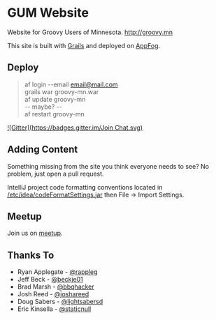 GUM Website
===========
Website for Groovy Users of Minnesota. <http://groovy.mn>

This site is built with [Grails](http://grails.org) and deployed on [AppFog](http://www.appfog.com).

Deploy
------
> af login --email email@mail.com  
> grails war groovy-mn.war  
> af update groovy-mn  
> -- maybe? --  
> af restart groovy-mn  

[![Gitter](https://badges.gitter.im/Join Chat.svg)](https://gitter.im/GroovyMN?utm_source=badge&utm_medium=badge&utm_campaign=pr-badge&utm_content=badge)

Adding Content
--------------
Something missing from the site you think everyone needs to see? No problem, just open a pull request.

IntelliJ project code formatting conventions located in [/etc/idea/codeFormatSettings.jar](https://github.com/GroovyMN/gum-website/blob/master/etc/idea/codeFormatSettings.jar) then File -> Import Settings.

Meetup
--------------
Join us on [meetup](http://www.meetup.com/groovymn/).

Thanks To
---------
* Ryan Applegate - [@rappleg](http://twitter.com/rappleg)
* Jeff Beck - [@beckje01](http://twitter.com/beckje01)
* Brad Marsh - [@bbqhacker](http://twitter.com/bbqhacker)
* Josh Reed - [@joshareed](http://twitter.com/joshareed)
* Doug Sabers - [@lightsabersd](http://twitter.com/lightsabersd)
* Eric Kinsella - [@staticnull](http://twitter.com/staticnull)

